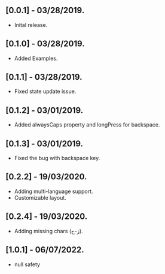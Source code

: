 ## [0.0.1] - 03/28/2019.

* Inital release.

## [0.1.0] - 03/28/2019.

* Added Examples.

## [0.1.1] - 03/28/2019.

* Fixed state update issue.

## [0.1.2] - 03/01/2019.

* Added alwaysCaps property and longPress for backspace.

## [0.1.3] - 03/01/2019.

* Fixed the bug with backspace key.

## [0.2.2] - 19/03/2020.

* Adding multi-language support.
* Customizable layout.

## [0.2.4] - 19/03/2020.

* Adding missing chars (ز-ج).

## [1.0.1] - 06/07/2022.

* null safety 